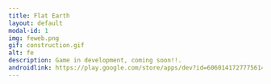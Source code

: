 ```yaml
---
title: Flat Earth
layout: default
modal-id: 1
img: feweb.png
gif: construction.gif
alt: fe
description: Game in development, coming soon!!.
androidlink: https://play.google.com/store/apps/dev?id=6060141727775614332
---
```

